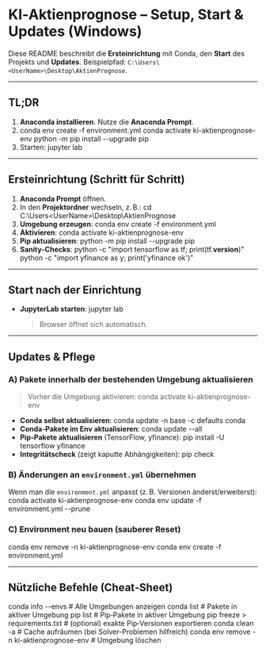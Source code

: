 # KI‑Aktienprognose – Setup, Start & Updates (Windows)

Diese README beschreibt die **Ersteinrichtung** mit Conda, den **Start** des Projekts und **Updates**. 
Beispielpfad: `C:\Users\<UserName>\Desktop\AktienPrognose`.

---

## TL;DR
1. **Anaconda installieren**. Nutze die **Anaconda Prompt**.
2. conda env create -f environment.yml
   conda activate ki-aktienprognose-env
   python -m pip install --upgrade pip
3. Starten:
   jupyter lab

---

## Ersteinrichtung (Schritt für Schritt)

1. **Anaconda Prompt** öffnen.
2. In den **Projektordner** wechseln, z. B.:
   cd C:\Users\<UserName>\Desktop\AktienPrognose
3. **Umgebung erzeugen**:
   conda env create -f environment.yml
4. **Aktivieren**:
   conda activate ki-aktienprognose-env
5. **Pip aktualisieren**:
   python -m pip install --upgrade pip
6. **Sanity‑Checks**:
   python -c "import tensorflow as tf; print(tf.__version__)"
   python -c "import yfinance as y; print('yfinance ok')"

---

## Start nach der Einrichtung

- **JupyterLab starten**:
  jupyter lab
  > Browser öffnet sich automatisch.

---

## Updates & Pflege

### A) Pakete innerhalb der bestehenden Umgebung aktualisieren
> Vorher die Umgebung aktivieren:
  conda activate ki-aktienprognose-env

- **Conda selbst aktualisieren**:
  conda update -n base -c defaults conda
- **Conda‑Pakete im Env aktualisieren**:
  conda update --all
- **Pip‑Pakete aktualisieren** (TensorFlow, yfinance):
  pip install -U tensorflow yfinance
- **Integritätscheck** (zeigt kaputte Abhängigkeiten):
  pip check

### B) Änderungen an `environment.yml` übernehmen
Wenn man die `environment.yml` anpasst (z. B. Versionen änderst/erweiterst):
conda activate ki-aktienprognose-env
conda env update -f environment.yml --prune

### C) Environment neu bauen (sauberer Reset)
conda env remove -n ki-aktienprognose-env
conda env create -f environment.yml

---

## Nützliche Befehle (Cheat‑Sheet)

conda info --envs                           # Alle Umgebungen anzeigen
conda list                                  # Pakete in aktiver Umgebung
pip list                                    # Pip‑Pakete in aktiver Umgebung
pip freeze > requirements.txt               # (optional) exakte Pip‑Versionen exportieren
conda clean -a                              # Cache aufräumen (bei Solver-Problemen hilfreich)
conda env remove -n ki-aktienprognose-env   # Umgebung löschen